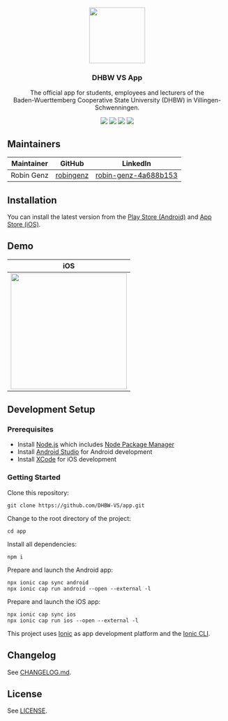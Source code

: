<p align="center"><br><img src="https://avatars.githubusercontent.com/u/112691677" width="128" height="128" /></p>
<h3 align="center">DHBW VS App</h3>
<p align="center">
  The official app for students, employees and lecturers of the<br> Baden-Wuerttemberg Cooperative State University (DHBW) in Villingen-Schwenningen.
</p>

<p align="center">
  <img src="https://img.shields.io/badge/platform-android%20%7C%20ios-lightgrey?style=flat-square" />
  <a href="https://github.com/DHBW-VS/app/actions?query=workflow%3A%22CI%22"><img src="https://img.shields.io/github/workflow/status/dhbw-vs/app/CI/main?style=flat-square" /></a>
  <a href="https://github.com/DHBW-VS/app/releases"><img src="https://img.shields.io/github/v/release/dhbw-vs/app?style=flat-square" /></a>
  <a href="https://github.com/DHBW-VS/app/blob/main/LICENSE"><img src="https://img.shields.io/github/license/dhbw-vs/app?style=flat-square" /></a>
</p>

## Maintainers

| Maintainer | GitHub                                    | LinkedIn                                      |
| ---------- | ----------------------------------------- | --------------------------------------------- |
| Robin Genz | [robingenz](https://github.com/robingenz) | [robin-genz-4a688b153](https://de.linkedin.com/in/robin-genz-4a688b153) |

## Installation

You can install the latest version from the [Play Store (Android)](https://play.google.com/store/apps/details?id=de.dhbw.vs.standortapp) and [App Store (iOS)](https://apps.apple.com/de/app/dhbw-vs/id1203299771).

## Demo

| iOS                                                                                                                             |
| ------------------------------------------------------------------------------------------------------------------------------- |
| <img src="https://user-images.githubusercontent.com/13857929/194640779-38aa2542-7990-4445-868e-4f33026c02be.gif" width="266" /> |

## Development Setup

### Prerequisites

- Install [Node.js](https://nodejs.org) which includes [Node Package Manager](https://www.npmjs.com/get-npm)
- Install [Android Studio](https://developer.android.com/studio) for Android development
- Install [XCode](https://apps.apple.com/de/app/xcode/id497799835?mt=12) for iOS development

### Getting Started

Clone this repository:

```
git clone https://github.com/DHBW-VS/app.git
```

Change to the root directory of the project:

```
cd app
```

Install all dependencies:

```
npm i
```

Prepare and launch the Android app:

```
npx ionic cap sync android
npx ionic cap run android --open --external -l
```

Prepare and launch the iOS app:

```
npx ionic cap sync ios
npx ionic cap run ios --open --external -l
```

This project uses [Ionic](https://ionicframework.com/) as app development platform and the [Ionic CLI](https://ionicframework.com/docs/cli).

<!-- ## Contributing

See [CONTRIBUTING.md](https://github.com/robingenz/dhbw-vs-app/blob/main/CONTRIBUTING.md). -->

## Changelog

See [CHANGELOG.md](https://github.com/dhbw-vs/app/blob/main/CHANGELOG.md).

## License

See [LICENSE](https://github.com/dhbw-vs/app/blob/main/LICENSE).
